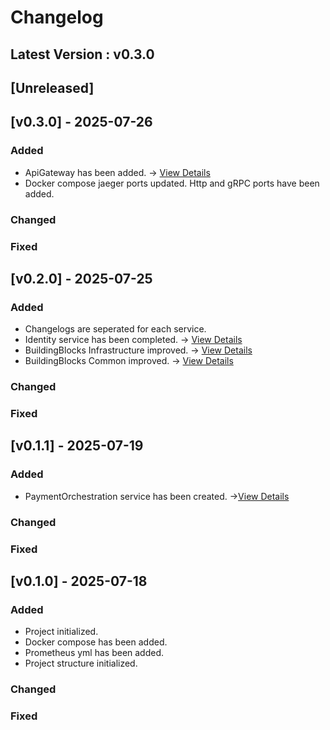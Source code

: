 ﻿# Changelog

## Latest Version : v0.3.0

## [Unreleased]

## [v0.3.0] - 2025-07-26

### Added

- ApiGateway has been added. -> [View Details](src/Gateways/ApiGateway/CHANGELOG.md)
- Docker compose jaeger ports updated. Http and gRPC ports have been added.

### Changed

### Fixed

## [v0.2.0] - 2025-07-25

### Added

- Changelogs are seperated for each service.
- Identity service has been completed. -> [View Details](src/Services/Identity/CHANGELOG.md)
- BuildingBlocks Infrastructure improved. -> [View Details](src/BuildingBlocks/Infrastructure/CHANGELOG.md)
- BuildingBlocks Common improved. -> [View Details](src/BuildingBlocks/Common/CHANGELOG.md)

### Changed

### Fixed

## [v0.1.1] - 2025-07-19

### Added

- PaymentOrchestration service has been created. ->[View Details](src/Services/PaymentOrchestration/CHANGELOG.md)

### Changed

### Fixed

## [v0.1.0] - 2025-07-18

### Added

- Project initialized.
- Docker compose has been added.
- Prometheus yml has been added.
- Project structure initialized.

### Changed

### Fixed
